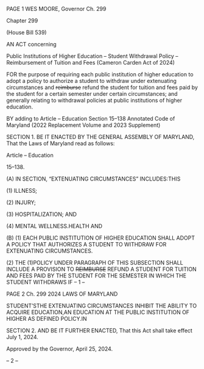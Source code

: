 PAGE 1
WES MOORE, Governor Ch. 299

Chapter 299

(House Bill 539)

AN ACT concerning

Public Institutions of Higher Education – Student Withdrawal Policy –
Reimbursement of Tuition and Fees
(Cameron Carden Act of 2024)

FOR the purpose of requiring each public institution of higher education to adopt a policy
to authorize a student to withdraw under extenuating circumstances and ~~reimburse~~
refund the student for tuition and fees paid by the student for a certain semester
under certain circumstances; and generally relating to withdrawal policies at public
institutions of higher education.

BY adding to
Article – Education
Section 15–138
Annotated Code of Maryland
(2022 Replacement Volume and 2023 Supplement)

SECTION 1. BE IT ENACTED BY THE GENERAL ASSEMBLY OF MARYLAND,
That the Laws of Maryland read as follows:

Article – Education

15–138.

(A) IN SECTION, “EXTENUATING CIRCUMSTANCES” INCLUDES:THIS

(1) ILLNESS;

(2) INJURY;

(3) HOSPITALIZATION; AND

(4) MENTAL WELLNESS.HEALTH AND

(B) (1) EACH PUBLIC INSTITUTION OF HIGHER EDUCATION SHALL ADOPT
A POLICY THAT AUTHORIZES A STUDENT TO WITHDRAW FOR EXTENUATING
CIRCUMSTANCES.

(2) THE (1)POLICY UNDER PARAGRAPH OF THIS SUBSECTION SHALL
INCLUDE A PROVISION TO ~~REIMBURSE~~ REFUND A STUDENT FOR TUITION AND FEES
PAID BY THE STUDENT FOR THE SEMESTER IN WHICH THE STUDENT WITHDRAWS IF
– 1 –

PAGE 2
Ch. 299 2024 LAWS OF MARYLAND

STUDENT’STHE EXTENUATING CIRCUMSTANCES INHIBIT THE ABILITY TO ACQUIRE
EDUCATION,AN EDUCATION AT THE PUBLIC INSTITUTION OF HIGHER AS DEFINED
POLICY.IN

SECTION 2. AND BE IT FURTHER ENACTED, That this Act shall take effect July
1, 2024.

Approved by the Governor, April 25, 2024.

– 2 –